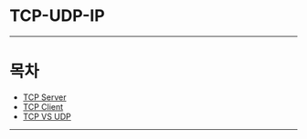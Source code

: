 # TCP-UDP-IP

* * *
# 목차
* [TCP Server](https://github.com/sunkiyu/TCP-UDP-IP/blob/main/TCP-Server/Server.cpp)
* [TCP Client]()
* [TCP VS UDP]()
* * *
